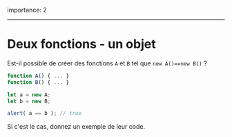 importance: 2

---

# Deux fonctions - un objet

Est-il possible de créer des fonctions `A` et `B` tel que `new A()==new B()` ?

```js no-beautify
function A() { ... }
function B() { ... }

let a = new A;
let b = new B;

alert( a == b ); // true
```

Si c'est le cas, donnez un exemple de leur code.
